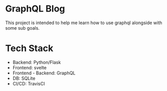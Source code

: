 # GraphQL Blog
This project is intended to help me learn how to use graphql alongside with some sub goals.

# Tech Stack
- Backend: Python/Flask
- Frontend: svelte
- Frontend - Backend: GraphQL
- DB: SQLite
- CI/CD: TravisCI